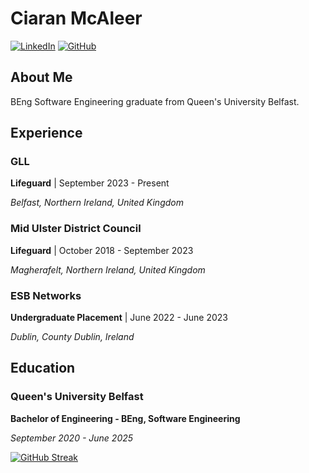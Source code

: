 # Ciaran McAleer
 
[![LinkedIn](https://img.shields.io/badge/LinkedIn-Connect-blue?style=flat-square&logo=linkedin)](https://www.linkedin.com/in/ciaran-mcaleer-540829245)
[![GitHub](https://img.shields.io/badge/GitHub-Profile-black?style=flat-square&logo=github)](https://github.com/CiaranMcAleer)
 
 ## About Me
 

 BEng Software Engineering graduate from Queen's University Belfast. 
 

 ## Experience
 

 ### GLL
 

 **Lifeguard** | September 2023 - Present
 

 *Belfast, Northern Ireland, United Kingdom*
 

 ### Mid Ulster District Council
 

 **Lifeguard** | October 2018 - September 2023
 

 *Magherafelt, Northern Ireland, United Kingdom*
 

 ### ESB Networks
 

 **Undergraduate Placement** | June 2022 - June 2023
 

 *Dublin, County Dublin, Ireland*
 

 ## Education
 

 ### Queen's University Belfast
 

 **Bachelor of Engineering - BEng, Software Engineering**
 

 *September 2020 - June 2025*

 [![GitHub Streak](https://github-readme-streak-stats.demolab.com?user=CiaranMcAleer&theme=dark-minimalist&hide_border=true&date_format=j%20M%5B%20Y%5D)](https://git.io/streak-stats)
